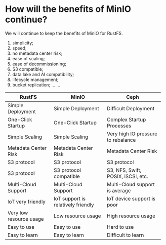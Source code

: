 # How will the benefits of MinIO continue?

We will continue to keep the benefits of MinIO for RustFS.

1. simplicity;
2. speed;
3. no metadata center risk;
4. ease of scaling;
5. ease of decommissioning;
6. S3 compatible;
7. data lake and AI compatibility;
8. lifecycle management;
9. bucket replication;
... ...

| RustFS | MinIO | Ceph | 
| - | - | - |
| Simple Deployment | Simple Deployment | Difficult Deployment |
| One-Click Startup | One-Click Startup | Complex Startup Processes |
| Simple Scaling | Simple Scaling | Very high IO pressure to rebalance | No Meta Data Center Risk | No Meta Data Center Risk | No Meta Data Center Risk
| Metadata Center Risk | Metadata Center Risk | Metadata Center Risk | Metadata Center Risk | Metadata Center Risk
S3 protocol | S3 protocol | S3 protocol | S3 protocol | S3 protocol | S3 protocol | S3 protocol | S3 protocol | S3 protocol | S3 protocol | S3 protocol | S3 protocol
| S3 protocol | S3 protocol compatible | S3, NFS, Swift, POSIX, iSCSI, etc. | S3, NFS, Swift, POSIX, iSCSI, etc. | S3 protocol compatible
|Multi-Cloud Support|Multi-Cloud Support|Multi-Cloud support is average|
|IoT very friendly | IoT support is relatively friendly | IoT device support is poor |
|Very low resource usage|Low resource usage|High resource usage|
|Easy to use|Easy to use|Hard to use|
|Easy to learn|Easy to learn|Difficult to learn


